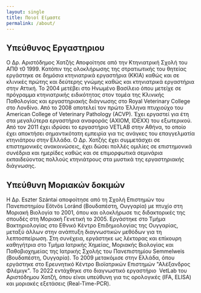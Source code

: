 ```yaml
---
layout: single
title: Ποιοί Είμαστε
permalink: /about/
---
```

## Υπεύθυνος Εργαστηριου

Ο Δρ. Αριστόδημος Χατζής Αποφοίτησε από την Κτηνιατρική Σχολή του ΑΠΘ τ0 1999. Κατόπιν της ολοκλήρωσης της στρατιωτικής του θητείας εργάστηκε σε δημόσια κτηνιατρικά εργαστήρια (ΚΚΙΑ) καθώς και σε κλινικές πρώτης και δεύτερης γνώμης καθώς και κτηνιατρικά εργαστήρια στην Αττική. Το 2004 μετέβει στο Ηνωμένο Βασίλειο όπου μετείχε σε πρόγραμμα κτηνιατρικής ειδικότητας στον τομέα της Κλινικής Παθολογίας και εργαστηριακής διάγνωσης στο Royal Veterinary College στο Λονδίνο. Από το 2008 αποτελεί τον πρώτο Έλληνα πτυχιούχο του American College of Veterinary Pathology (ACVP). Έχει εργαστεί για έτη στα μεγαλύτερα εργαστήρια αναφοράς (ΑΧΙΟΜ, IDEXX) του εξωτερικού. Από τον 2011 έχει ιδρύσει το εργαστήριο VETLAB στην Αθήνα, το οποίο έχει αποκτήσει σημαντικότατη εμπειρία για τις ανάγκες του επαγγελματία κτηνιάτρου στην Ελλάδα. Ο Δρ. Χατζής έχει συμμετάσχει σε επιστημονικές ανακοινώσεις, έχει δώσει πολλές ομιλίες σε επιστημονικά συνέδρια και ημερίδες καθώς και σε επιμορφωτικά σεμινάρια εκπαιδεύοντας πολλούς κτηνιάτρους στα μυστικά της εργαστηριακής διάγνωσης. 

## Υπεύθυνη Μοριακών δοκιμών

Η Δρ. Eszter Szántai αποφοίτησε από τη Σχολή Επιστημών του Πανεπιστημίου Eötvös Loránd (Βουδαπέστη, Ουγγαρία) με πτυχίο στη Μοριακή Βιολογία το 2001, όπου και ολοκλήρωσε τις διδακτορικές της σπουδές στη Μοριακή Γενετική το 2005. Εργάστηκε στο Τμήμα Βακτηριολογίας στο Εθνικό Κέντρο Επιδημιολογίας της Ουγγαρίας, μεταξύ άλλων στην ανάπτυξη διαγνωστικών μεθόδων για τη λεπτοσπείρωση. Στη συνέχεια, εργάστηκε ως λέκτορας και επίκουρη καθηγήτρια στο Τμήμα Ιατρικής Χημείας, Μοριακής Βιολογίας και Παθοβιοχημείας της Ιατρικής Σχολής του Πανεπιστημίου Semmelweis (Βουδαπέστη, Ουγγαρία). Το 2009 μετακόμισε στην Ελλάδα, όπου εργάστηκε στο Ερευνητικό Κέντρο Βιοϊατρικών Επιστημών "Αλέξανδρος Φλέμιγκ". Το 2022 εντάχθηκε στο διαγνωστικό εργαστήριο  VetLab του Αριστόδημου Χατζή, όπου είναι υπεύθυνη για τις ορολογικές (IFA, ELISA) και μοριακές εξετάσεις (Real-Time-PCR).
